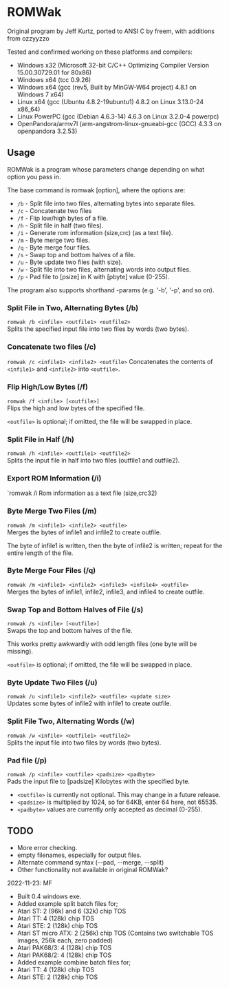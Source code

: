 ROMWak
======

Original program by Jeff Kurtz, ported to ANSI C by freem, with additions from ozzyyzzo

Tested and confirmed working on these platforms and compilers:

* Windows x32 (Microsoft 32-bit C/C++ Optimizing Compiler Version 15.00.30729.01 for 80x86)
* Windows x64 (tcc 0.9.26)
* Windows x64 (gcc (rev5, Built by MinGW-W64 project) 4.8.1 on Windows 7 x64)
* Linux x64 (gcc (Ubuntu 4.8.2-19ubuntu1) 4.8.2 on Linux 3.13.0-24 x86_64)
* Linux PowerPC (gcc (Debian 4.6.3-14) 4.6.3 on Linux 3.2.0-4 powerpc)
* OpenPandora/armv7l (arm-angstrom-linux-gnueabi-gcc (GCC) 4.3.3 on openpandora 3.2.53)

Usage
-----

ROMWak is a program whose parameters change depending on what option you pass in.

The base command is romwak [option], where the options are:

* `/b` - Split file into two files, alternating bytes into separate files.
* `/c` - Concatenate two files
* `/f` - Flip low/high bytes of a file.
* `/h` - Split file in half (two files).
* `/i` - Generate rom information (size,crc) (as a text file).
* `/m` - Byte merge two files.
* `/q` - Byte merge four files.
* `/s` - Swap top and bottom halves of a file.
* `/u` - Byte update two files (with size).
* `/w` - Split file into two files, alternating words into output files.
* `/p` - Pad file to [psize] in K with [pbyte] value (0-255).

The program also supports shorthand -params (e.g. '-b', '-p', and so on).

### Split File in Two, Alternating Bytes (/b) ###

`romwak /b <infile> <outfile1> <outfile2>`  
Splits the specified input file into two files by words (two bytes).

### Concatenate two files (/c) ###

`romwak /c <infile1> <infile2> <outfile>`
Concatenates the contents of `<infile1>` and `<infile2>` into `<outfile>`.

### Flip High/Low Bytes (/f) ###

`romwak /f <infile> [<outfile>]`  
Flips the high and low bytes of the specified file.

`<outfile>` is optional; if omitted, the file will be swapped in place.

### Split File in Half (/h) ###

`romwak /h <infile> <outfile1> <outfile2>`  
Splits the input file in half into two files (outfile1 and outfile2).

### Export ROM Information (/i) ###

`romwak /i <infile> <outfile>
Rom information as a text file (size,crc32)

### Byte Merge Two Files (/m) ###

`romwak /m <infile1> <infile2> <outfile>`  
Merges the bytes of infile1 and infile2 to create outfile.

The byte of infile1 is written, then the byte of infile2 is written;
repeat for the entire length of the file.

### Byte Merge Four Files (/q) ###

`romwak /m <infile1> <infile2> <infile3> <infile4> <outfile>`  
Merges the bytes of infile1, infile2, infile3, and infile4 to create outfile.

### Swap Top and Bottom Halves of File (/s) ###

`romwak /s <infile> [<outfile>]`  
Swaps the top and bottom halves of the file.

This works pretty awkwardly with odd length files (one byte will be missing).

`<outfile>` is optional; if omitted, the file will be swapped in place.

### Byte Update Two Files (/u) ###

`romwak /u <infile1> <infile2> <outfile> <update size>`  
Updates some bytes of infile2 with infile1 to create outfile.

### Split File Two, Alternating Words (/w) ###

`romwak /w <infile> <outfile1> <outfile2>`  
Splits the input file into two files by words (two bytes).

### Pad file (/p) ###

`romwak /p <infile> <outfile> <padsize> <padbyte>`  
Pads the input file to [padsize] Kilobytes with the specified byte.

* `<outfile>` is currently not optional. This may change in a future release.
* `<padsize>` is multiplied by 1024, so for 64KB, enter 64 here, not 65535.
* `<padbyte>` values are currently only accepted as decimal (0-255).

TODO
----

* More error checking.
* empty filenames, especially for output files.
* Alternate command syntax (--pad, --merge, --split)
* Other functionality not available in original ROMWak?

2022-11-23: MF

* Built 0.4 windows exe.
* Added example split batch files for;
* Atari ST: 2 (96k) and 6 (32k) chip TOS
* Atari TT: 4 (128k) chip TOS
* Atari STE: 2 (128k) chip TOS
* Atari ST micro ATX: 2 (256k) chip TOS (Contains two switchable TOS images, 256k each, zero padded)
* Atari PAK68/3: 4 (128k) chip TOS
* Atari PAK68/2: 4 (128k) chip TOS
* Added example combine batch files for;
* Atari TT: 4 (128k) chip TOS
* Atari STE: 2 (128k) chip TOS
